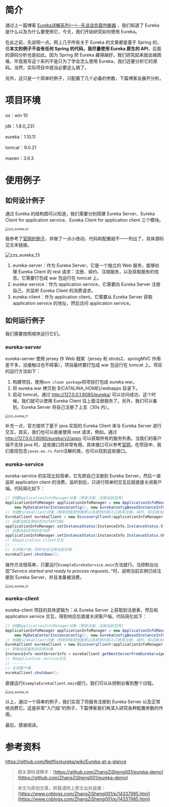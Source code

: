 # 简介

通过上一篇博客 [Eureka详解系列(一)--先谈谈负载均衡器](https://www.cnblogs.com/ZhangZiSheng001/p/14313051.html) ，我们知道了 Eureka 是什么以及为什么要使用它，今天，我们开始研究如何使用 Eureka。

在此之前，先说明一点。网上几乎所有关于 Eureka 的文章都是基于 Spring 的，但**本文的例子不会有任何 Spring 的代码，我尽量使用 Eureka 原生的 API**，后面的源码分析也是如此。因为 Spring 把 Eureka 藏得越好，我们研究起来就会越困难，毕竟我写这个系列不是只为了学会怎么使用 Eureka，我们还要分析它的源码。当然，实际项目中就没必要这么搞了。

另外，这只是一个简单的例子，只配置了几个必备的参数，下篇博客会展开分析。

# 项目环境

os：win 10

jdk：1.8.0_231

eureka：1.10.11

tomcat：9.0.21

maven：3.6.3

# 使用例子

## 如何设计例子

通过 Eureka 的结构图可以知道，我们需要分别搭建 Eureka Server、Eureka Client for application service、Eureka Client for application client 三个模块。

<img src="https://img2020.cnblogs.com/blog/1731892/202101/1731892-20210128090308705-1562847497.png" alt="zzs_eureka_10" style="zoom:67%;" />

我参考了[官网的例子](https://github.com/Netflix/eureka/tree/master/eureka-examples)，并做了一点小改动，代码和配置就不一一列出了，具体源码见文末链接。

![zzs_eureka_13](https://img2020.cnblogs.com/blog/1731892/202101/1731892-20210128090350396-141344343.png)

1. eureka-server：作为 Eureka Server，它是一个独立的 Web 服务，能够处理 Eureka Client 的 rest 请求：注册、续约、注销服务，以及获取服务的信息。它需要打包成 war 包运行在 tomcat 上。
2. eureka-service：作为 application service，它需要向 Eureka Server 注册自己，并监听 Eureka Client 的消费请求。
3. eureka-client：作为 application client，它需要从 Eureka Server 获取 application service 的地址，然后访问 application service。

## 如何运行例子

我们需要按照顺序运行它们。

### eureka-server

eureka-server 使用 jersey 作 Web 框架（jersey 和 struts2、springMVC 作用差不多，没接触过也不碍事），项目最终要打包成 war 包运行在 tomcat 上。项目的运行方法如下：

1. 构建项目。使用`mvn clean package`将项目打包成 eureka.war。
2. 将 eureka.war 拷贝到 ${CATALINA_HOME}/webapps 目录下。
3. 启动 tomcat。通过 http://127.0.0.1:8080/eureka/ 可以访问成功，这个时候，我们就可以使用 Eureka Client 往上面注册服务了。另外，我们可以看到，Eureka Server 将自己注册了上去（30s 内）。

<img src="https://img2020.cnblogs.com/blog/1731892/202101/1731892-20210128090413344-624331497.png" alt="zzs_eureka_11" style="zoom:67%;" />

补充一点，官方提供了基于 java 实现的 Eureka Client 来与 Eureka Server 进行交互，其实，我们也可以直接使用 rest 请求，例如，通过 http://127.0.0.1:8080/eureka/v2/apps 可以获取所有的服务列表。当我们的客户端不支持 java 时，这些接口将非常有用，具体接口可以参考[官网](https://github.com/Netflix/eureka/wiki/Eureka-REST-operations)。在项目中，我们查找包含`javax.ws.rs.Path`注解的类，也可以找到这些接口。

### eureka-service

eureka-service 的实现比较简单，它先把自己注册到 Eureka Server，然后一直监听 application client 的消费，监听到后，只进行简单的交互后就直接关闭客户端。代码简化如下：

```java
// 创建ApplicationInfoManager对象（用来注册、注销当前实例）
ApplicationInfoManager applicationInfoManager = new ApplicationInfoManager(
    new MyDataCenterInstanceConfig(), new EurekaConfigBasedInstanceInfoProvider(instanceConfig).get());
// 创建EurekaClient对象（用来获取其他服务以及提供内部入口用来注册、续约、和注销当前实例）
EurekaClient eurekaClient = new DiscoveryClient(applicationInfoManager, new DefaultEurekaClientConfig());
// 设置当前实例状态为STARTING
applicationInfoManager.setInstanceStatus(InstanceInfo.InstanceStatus.STARTING);
// 设置当前实例状态为UP
applicationInfoManager.setInstanceStatus(InstanceInfo.InstanceStatus.UP);
// 和application client交互
// ······
// 关闭客户端，同时也会注销当前实例
eurekaClient.shutdown();
```

操作方法很简单，只要运行`ExampleEurekaService.main`方法就行。当控制台出现"_Service started and ready to process requests.._"时，说明当前实例已经注册到 Eureka Server，并且准备被消费。

<img src="https://img2020.cnblogs.com/blog/1731892/202101/1731892-20210128090432088-306251751.png" alt="zzs_eureka_12" style="zoom:67%;" />

### eureka-client

eureka-client 项目的具体逻辑为：从 Eureka Server 上获取到注册表，然后和 application service 交互，得到响应后直接关闭客户端。代码简化如下：

```java
// 创建ApplicationInfoManager对象（用来注册、注销当前实例）
ApplicationInfoManager applicationInfoManager = new ApplicationInfoManager(
    new MyDataCenterInstanceConfig(), new EurekaConfigBasedInstanceInfoProvider(instanceConfig).get());
// 创建EurekaClient对象（用来获取其他服务以及提供内部入口用来注册、续约、和注销当前实例）
EurekaClient eurekaClient = new DiscoveryClient(applicationInfoManager, new DefaultEurekaClientConfig());
// 获取指定服务的实例对象
InstanceInfo nextServerInfo = eurekaClient.getNextServerFromEureka(vipAddress, false);
// 和application service交互
// ······
// 关闭客户端
eurekaClient.shutdown();
```

直接运行`ExampleEurekaClient.main`就行。我们可以从控制台看到整个过程。

<img src="https://img2020.cnblogs.com/blog/1731892/202101/1731892-20210128090450915-700687721.png" alt="zzs_eureka_14" style="zoom:67%;" />

以上，通过一个简单的例子，我们实现了将服务注册到 Eureka Server 以及正常地消费它。这是非常“入门级”的例子，下篇博客我们再深入研究各种配置参数的作用。

最后，感谢阅读。

# 参考资料

https://github.com/Netflix/eureka/wiki/Eureka-at-a-glance

> 相关源码请移步：[https://github.com/ZhangZiSheng001/eureka-demo](https://github.com/ZhangZiSheng001/eureka-demo)

>本文为原创文章，转载请附上原文出处链接：[https://www.cnblogs.com/ZhangZiSheng001/p/14337985.html](https://www.cnblogs.com/ZhangZiSheng001/p/14337985.html) 
